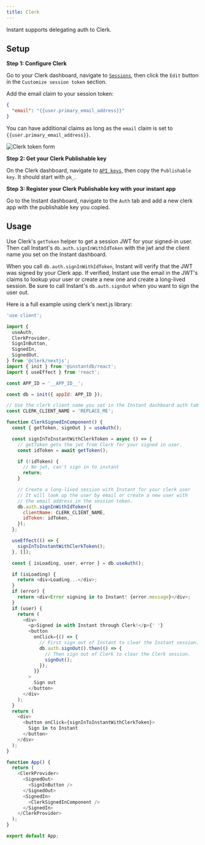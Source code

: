 ```yaml
---
title: Clerk
---
```


Instant supports delegating auth to Clerk.

## Setup

**Step 1: Configure Clerk**

Go to your Clerk dashboard, navigate to [`Sessions`](https://dashboard.clerk.com/last-active?path=sessions), then click the `Edit` button in the `Customize session token` section.

Add the email claim to your session token:

```json {% showCopy=true %}
{
  "email": "{{user.primary_email_address}}"
}
```

You can have additional claims as long as the `email` claim is set to `{{user.primary_email_address}}`.

![Clerk token form](/img/docs/clerk-token-form.png)

**Step 2: Get your Clerk Publishable key**

On the Clerk dashboard, navigate to [`API keys`](https://dashboard.clerk.com/last-active?path=api-keys), then copy the `Publishable key`. It should start with `pk_`.

**Step 3: Register your Clerk Publishable key with your instant app**

Go to the Instant dashboard, navigate to the `Auth` tab and add a new clerk app with the publishable key you copied.

## Usage

Use Clerk's `getToken` helper to get a session JWT for your signed-in user. Then call Instant's `db.auth.signInWithIdToken` with the jwt and the client name you set on the Instant dashboard.

When you call `db.auth.signInWithIdToken`, Instant will verify that the JWT was signed by your Clerk app. If verified, Instant use the email in the JWT's claims to lookup your user or create a new one and create a long-lived session. Be sure to call Instant's `db.auth.signOut` when you want to sign the user out.

Here is a full example using clerk's next.js library:

```javascript {% showCopy=true %}
'use client';

import {
  useAuth,
  ClerkProvider,
  SignInButton,
  SignedIn,
  SignedOut,
} from '@clerk/nextjs';
import { init } from '@instantdb/react';
import { useEffect } from 'react';

const APP_ID = '__APP_ID__';

const db = init({ appId: APP_ID });

// Use the clerk client name you set in the Instant dashboard auth tab
const CLERK_CLIENT_NAME = 'REPLACE_ME';

function ClerkSignedInComponent() {
  const { getToken, signOut } = useAuth();

  const signInToInstantWithClerkToken = async () => {
    // getToken gets the jwt from Clerk for your signed in user.
    const idToken = await getToken();

    if (!idToken) {
      // No jwt, can't sign in to instant
      return;
    }

    // Create a long-lived session with Instant for your clerk user
    // It will look up the user by email or create a new user with
    // the email address in the session token.
    db.auth.signInWithIdToken({
      clientName: CLERK_CLIENT_NAME,
      idToken: idToken,
    });
  };

  useEffect(() => {
    signInToInstantWithClerkToken();
  }, []);

  const { isLoading, user, error } = db.useAuth();

  if (isLoading) {
    return <div>Loading...</div>;
  }
  if (error) {
    return <div>Error signing in to Instant! {error.message}</div>;
  }
  if (user) {
    return (
      <div>
        <p>Signed in with Instant through Clerk!</p>{' '}
        <button
          onClick={() => {
            // First sign out of Instant to clear the Instant session.
            db.auth.signOut().then(() => {
              // Then sign out of Clerk to clear the Clerk session.
              signOut();
            });
          }}
        >
          Sign out
        </button>
      </div>
    );
  }
  return (
    <div>
      <button onClick={signInToInstantWithClerkToken}>
        Sign in to Instant
      </button>
    </div>
  );
}

function App() {
  return (
    <ClerkProvider>
      <SignedOut>
        <SignInButton />
      </SignedOut>
      <SignedIn>
        <ClerkSignedInComponent />
      </SignedIn>
    </ClerkProvider>
  );
}

export default App;
```
